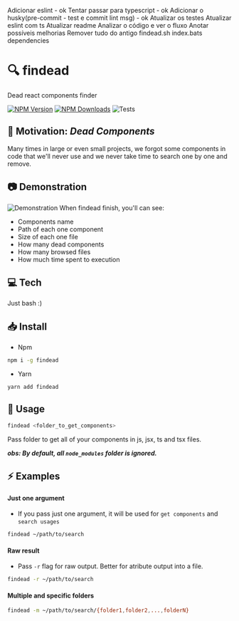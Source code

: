 Adicionar eslint - ok
Tentar passar para typescript - ok
Adicionar o husky(pre-commit - test e commit lint msg) - ok
Atualizar os testes
Atualizar eslint com ts
Atualizar readme
Analizar o código e ver o fluxo
Anotar possíveis melhorias
Remover tudo do antigo
  findead.sh
  index.bats
  dependencies

# :mag: findead

Dead react components finder

[![NPM Version](https://img.shields.io/npm/v/findead?logo=npm)]()
[![NPM Downloads](https://img.shields.io/npm/dw/findead?logo=npm)]()
![Tests](https://github.com/narcello/findead/workflows/TESTS/badge.svg)

## :dart: Motivation: _Dead Components_

Many times in large or even small projects, we forgot some components in code that we'll never use and we never take time to search one by one and remove.

## :camera: Demonstration

![Demonstration](https://user-images.githubusercontent.com/6786382/73863397-c3d5aa00-481e-11ea-9360-0a530a93cd4a.png)
When findead finish, you'll can see:

- Components name
- Path of each one component
- Size of each one file
- How many dead components
- How many browsed files
- How much time spent to execution

## :computer: Tech

Just bash :)

## :inbox_tray: Install

- Npm

```sh
npm i -g findead
```

- Yarn

```sh
yarn add findead
```

## :hammer: Usage

```bash
findead <folder_to_get_components>
```

Pass folder to get all of your components in js, jsx, ts and tsx files.

**_obs: By default, all `node_modules` folder is ignored._**

## :zap: Examples

#### Just one argument

- If you pass just one argument, it will be used for `get components` and `search usages`

```bash
findead ~/path/to/search
```

#### Raw result

- Pass `-r` flag for raw output. Better for atribute output into a file.

```bash
findead -r ~/path/to/search
```

#### Multiple and specific folders

```bash
findead -m ~/path/to/search/{folder1,folder2,...,folderN}
```
